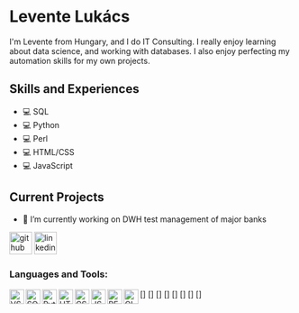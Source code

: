 # Levente Lukács
I'm Levente from Hungary, and I do IT Consulting. I really enjoy learning about data science, and working with databases. I also enjoy perfecting my automation skills for my own projects.

## Skills and Experiences
* 💻 SQL
* 💻 Python
* 💻 Perl
* 💻 HTML/CSS
* 💻 JavaScript

## Current Projects

- 🔭 I’m currently working on DWH test management of major banks 



[<img src="https://cdn.jsdelivr.net/npm/simple-icons@3.0.1/icons/github.svg" alt='github' width='40px'/>](https://github.com/llevi95)
[<img src='https://cdn.jsdelivr.net/npm/simple-icons@3.0.1/icons/linkedin.svg' alt='linkedin' width='40px'/>](https://www.linkedin.com/in/leventelukács/)  

### Languages and Tools:

[<img align="left" alt="VSC" width="26px" src="https://cdn.jsdelivr.net/npm/simple-icons@6.19.0/icons/visualstudiocode.svg" />]
[<img align="left" alt="SQL" width="26px" src="https://cdn.jsdelivr.net/npm/simple-icons@6.19.0/icons/postgresql.svg" />]
[<img align="left" alt="Python" width="26px" src="https://cdn.jsdelivr.net/npm/simple-icons@6.19.0/icons/python.svg" />]
[<img align="left" alt="HTML" width="26px" src="https://cdn.jsdelivr.net/npm/simple-icons@6.19.0/icons/html5.svg" />]
[<img align="left" alt="CSS" width="26px" src="https://cdn.jsdelivr.net/npm/simple-icons@6.19.0/icons/css3.svg" />]
[<img align="left" alt="JS" width="26px" src="https://cdn.jsdelivr.net/npm/simple-icons@6.19.0/icons/javascript.svg" />]
[<img align="left" alt="PERL" width="26px" src="https://cdn.jsdelivr.net/npm/simple-icons@6.19.0/icons/perl.svg" />]
[<img align="left" alt="GIT" width="26px" src="https://cdn.jsdelivr.net/npm/simple-icons@6.19.0/icons/git.svg" />]